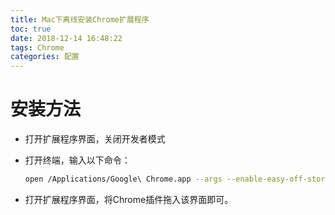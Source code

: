 ```yaml
---
title: Mac下离线安装Chrome扩展程序
toc: true
date: 2018-12-14 16:48:22
tags: Chrome
categories: 配置
---
```


# 安装方法

- 打开扩展程序界面，关闭开发者模式

- 打开终端，输入以下命令：

  ```bash
  open /Applications/Google\ Chrome.app --args --enable-easy-off-store-extension-install
  ```

- 打开扩展程序界面，将Chrome插件拖入该界面即可。

